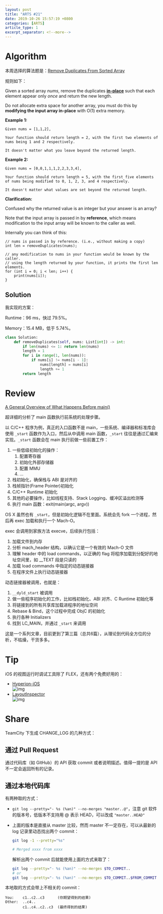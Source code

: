 ```yaml
---
layout: post
title: "ARTS #21"
date: 2019-10-26 15:57:19 +0800
categories: [ARTS]
article_type: 1
excerpt_separator: <!--more-->
---
```



# Algorithm

本周选择的算法题是：[Remove Duplicates From Sorted Array](<https://leetcode.com/problems/remove-duplicates-from-sorted-array/>)

<!--more-->

规则如下：

Given a sorted array *nums*, remove the duplicates [**in-place**](https://en.wikipedia.org/wiki/In-place_algorithm) such that each element appear only *once* and return the new length.

Do not allocate extra space for another array, you must do this by **modifying the input array in-place** with O(1) extra memory.

**Example 1:**

```
Given nums = [1,1,2],

Your function should return length = 2, with the first two elements of nums being 1 and 2 respectively.

It doesn't matter what you leave beyond the returned length.
```

**Example 2:**

```
Given nums = [0,0,1,1,1,2,2,3,3,4],

Your function should return length = 5, with the first five elements of nums being modified to 0, 1, 2, 3, and 4 respectively.

It doesn't matter what values are set beyond the returned length.
```

**Clarification:**

Confused why the returned value is an integer but your answer is an array?

Note that the input array is passed in by **reference**, which means modification to the input array will be known to the caller as well.

Internally you can think of this:

```
// nums is passed in by reference. (i.e., without making a copy)
int len = removeDuplicates(nums);

// any modification to nums in your function would be known by the caller.
// using the length returned by your function, it prints the first len elements.
for (int i = 0; i < len; i++) {
    print(nums[i]);
}
```

## Solution

我实现的方案：

Runtime：96 ms，快过 79.5%。

Memory：15.4 MB，低于 5.74%。

```python
class Solution:
    def removeDuplicates(self, nums: List[int]) -> int:
        if len(nums) <= 1: return len(nums)
        length = 1
        for i in range(1, len(nums)):
            if nums[i] != nums[i - 1]:
                nums[length] = nums[i]
                length += 1
        return length
```


# Review

[A General Overview of What Happens Before main()](https://embeddedartistry.com/blog/2019/4/8/a-general-overview-of-what-happens-before-main)

超详细的分析了 main 函数执行前系统的处理步骤。

以 C/C++ 程序为例，真正的入口函数不是 main，一些系统、编译器和标准库会使用 `_start` 函数作为入口，然后从中调用 main 函数，`_start` 往往是通过汇编来实现。`_start` 函数会在 main 执行前做一些前置工作：

1. 一些低级初始化的操作：
   1. 配置寄存器
   2. 初始化外部存储器
   3. 配置 MMU
   4. ...
2. 栈初始化，确保栈与 ABI 是对齐的
3. 栈帧指针(Frame Pointer)初始化
4. C/C++ Runtime 初始化
5. 其他的必要操作，比如线程支持、Stack Logging、缓冲区溢出检测等
6. 执行 main 函数：exit(main(argc, argv))

OS X 虽然也有 `_start`，但是初始化逻辑不在里面。系统会先 fork 一个进程，然后再 exec 加载和执行一个 Mach-O。

exec 会调用到家族方法 execve，后续执行包括：

1. 加载文件到内存
2. 分析 mach_header 结构，以确认它是一个有效的 Mach-O 文件
3. 理解 header 中的 load commands，以正确的 flag 将程序加载到分配好的地址空间里，如 __TEXT 段是只读的
4. 加载 load commands 中指定的动态链接器
5. 在程序文件上执行动态链接器

动态链接器被调用，也就是：

1. `__dyld_start` 被调用
2. 做一些程序初始化的工作，比如栈初始化、ABI 对齐、C Runtime 初始化等
3. 将链接到的所有共享库加载进程序的地址空间
4. Rebase & Bind，这个过程中完成 ObjC 的初始化
5. 执行各种 Initializers
6. 找到 LC_MAIN，并通过 `_start` 来调用

这是一个系列文章，目前更到了第三篇（总共6篇），从理论到代码全方位的分析，不枯燥，干货多多。

# Tip

iOS 的视图运行时调试工具除了 FLEX，还有两个免费好用的：

- [Hyperion-iOS](https://github.com/willowtreeapps/Hyperion-iOS)  
  ![img](https://camo.githubusercontent.com/b38545cf8289fc7291efb6908fb4a1f2d9bd9619/68747470733a2f2f6d656469612e67697068792e636f6d2f6d656469612f336f686a55505033716e5a356c356f7341452f67697068792e676966)
- [LayoutInspector](https://github.com/isavynskyi/LayoutInspector)  
  ![img](https://github.com/isavynskyi/LayoutInspector/raw/master/LayoutInspector_demo.gif)

# Share

TeamCity 下生成 CHANGE_LOG 的几种方式：

## 通过 Pull Request

通过代码库（如 GitHub）的 API 获取 commit 或者说明描述。值得一提的是 API 不一定会返回所有的记录。

## 通过本地代码库

有两种取的方式：

- `git log --pretty="- %s (%an)" --no-merges "master..@"`，注意 git 软件的版本号，低版本不支持用 @ 表示 HEAD，可以改成 `"master..HEAD"`

- 上面的版本是直接从 master 比较，然而 master 不一定存在，可以从最新的 log 记录里动态找出两个 commit：

  ```bash
  git log -1 --pretty="%s"
  
  # Merged xxxx from xxxx
  ```

  解析出两个 commit 后就能使用上面的方式来取了：

  ```bash
  git log --pretty="- %s (%an)" --no-merges $TO_COMMIT..
  # or
  git log --pretty="- %s (%an)" --no-merges $TO_COMMIT..$FROM_COMMIT
  ```

本地取的方式会带上不相关的 commit：

```
You: 	c1..c2..c3 		(你期望得到的结果)
Other:	..c4..
		c1..c4..c2..c3	(最终得到的结果)
```